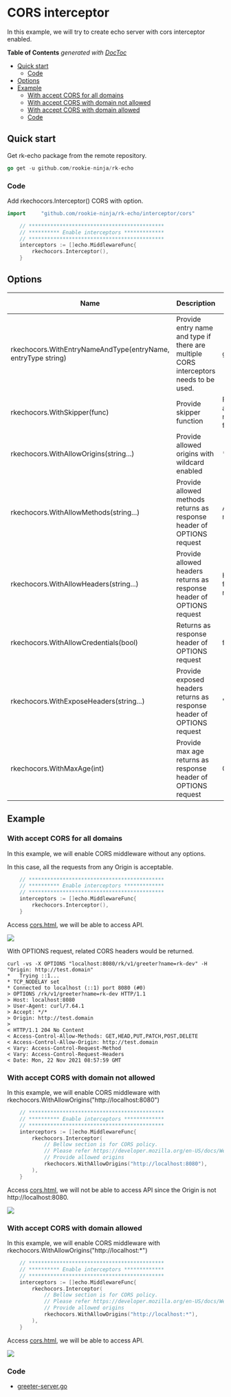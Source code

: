 # CORS interceptor
In this example, we will try to create echo server with cors interceptor enabled.

<!-- START doctoc generated TOC please keep comment here to allow auto update -->
<!-- DON'T EDIT THIS SECTION, INSTEAD RE-RUN doctoc TO UPDATE -->
**Table of Contents**  *generated with [DocToc](https://github.com/thlorenz/doctoc)*

- [Quick start](#quick-start)
  - [Code](#code)
- [Options](#options)
- [Example](#example)
  - [With accept CORS for all domains](#with-accept-cors-for-all-domains)
  - [With accept CORS with domain not allowed](#with-accept-cors-with-domain-not-allowed)
  - [With accept CORS with domain allowed](#with-accept-cors-with-domain-allowed)
  - [Code](#code-1)

<!-- END doctoc generated TOC please keep comment here to allow auto update -->

## Quick start
Get rk-echo package from the remote repository.

```go
go get -u github.com/rookie-ninja/rk-echo
```

### Code
Add rkechocors.Interceptor() CORS with option.

```go
import     "github.com/rookie-ninja/rk-echo/interceptor/cors"
```

```go
    // ********************************************
    // ********** Enable interceptors *************
    // ********************************************
	interceptors := []echo.MiddlewareFunc{
        rkechocors.Interceptor(),
    }
```

## Options

| Name | Description | Default Values |
| ---- | ---- | ---- |
| rkechocors.WithEntryNameAndType(entryName, entryType string) | Provide entry name and type if there are multiple CORS interceptors needs to be used. | gin, gin |
| rkechocors.WithSkipper(func) | Provide skipper function | Function always return false. |
| rkechocors.WithAllowOrigins(string...) | Provide allowed origins with wildcard enabled | * |
| rkechocors.WithAllowMethods(string...) | Provide allowed methods returns as response header of OPTIONS request | All http methods |
| rkechocors.WithAllowHeaders(string...) | Provide allowed headers returns as response header of OPTIONS request | Headers from request |
| rkechocors.WithAllowCredentials(bool) | Returns as response header of OPTIONS request | false |
| rkechocors.WithExposeHeaders(string...) | Provide exposed headers returns as response header of OPTIONS request | "" |
| rkechocors.WithMaxAge(int) | Provide max age returns as response header of OPTIONS request | 0 |

## Example
### With accept CORS for all domains
In this example, we will enable CORS middleware without any options.

In this case, all the requests from any Origin is acceptable.

```go
	// ********************************************
	// ********** Enable interceptors *************
	// ********************************************
	interceptors := []echo.MiddlewareFunc{
		rkechocors.Interceptor(),
	}
```

Access [cors.html](cors.html), we will be able to access API.

![](img/cors-web.png)

With OPTIONS request, related CORS headers would be returned.

```shell script
curl -vs -X OPTIONS "localhost:8080/rk/v1/greeter?name=rk-dev" -H "Origin: http://test.domain"
*   Trying ::1...
* TCP_NODELAY set
* Connected to localhost (::1) port 8080 (#0)
> OPTIONS /rk/v1/greeter?name=rk-dev HTTP/1.1
> Host: localhost:8080
> User-Agent: curl/7.64.1
> Accept: */*
> Origin: http://test.domain
> 
< HTTP/1.1 204 No Content
< Access-Control-Allow-Methods: GET,HEAD,PUT,PATCH,POST,DELETE
< Access-Control-Allow-Origin: http://test.domain
< Vary: Access-Control-Request-Method
< Vary: Access-Control-Request-Headers
< Date: Mon, 22 Nov 2021 08:57:59 GMT
```

### With accept CORS with domain not allowed
In this example, we will enable CORS middleware with rkechocors.WithAllowOrigins("http://localhost:8080")

```go
	// ********************************************
	// ********** Enable interceptors *************
	// ********************************************
	interceptors := []echo.MiddlewareFunc{
		rkechocors.Interceptor(
			// Bellow section is for CORS policy.
			// Please refer https://developer.mozilla.org/en-US/docs/Web/HTTP/CORS for details.
			// Provide allowed origins
			rkechocors.WithAllowOrigins("http://localhost:8080"),
        ),
	}
```

Access [cors.html](cors.html), we will not be able to access API since the Origin is not http://localhost:8080.

![](img/cors-web-fail.png)

### With accept CORS with domain allowed
In this example, we will enable CORS middleware with rkechocors.WithAllowOrigins("http://localhost:*")

```go
	// ********************************************
	// ********** Enable interceptors *************
	// ********************************************
	interceptors := []echo.MiddlewareFunc{
		rkechocors.Interceptor(
			// Bellow section is for CORS policy.
			// Please refer https://developer.mozilla.org/en-US/docs/Web/HTTP/CORS for details.
			// Provide allowed origins
			rkechocors.WithAllowOrigins("http://localhost:*"),
        ),
	}
```

Access [cors.html](cors.html), we will be able to access API.

![](img/cors-web-succ.png)

### Code
- [greeter-server.go](greeter-server.go)
